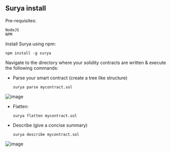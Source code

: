 ## Surya install

Pre-requisites:
```
NodeJS
NPM
```
Install Surya using npm:
```
npm install -g surya
```
Navigate to the directory where your solidity contracts are written & execute the following commands:

  - Parse your smart contract (create a tree like structure)
    ```
    surya parse mycontract.sol
    ```
   ![image](https://github.com/binary-lover/Blokchain-notes/assets/95335243/cedc8ee5-d93d-4909-a4f7-cb01d360d1b9)


  - Flatten:
    ```
    surya flatten mycontract.sol
    ```
  - Describe (give a concise summary)
    ```
    surya describe mycontract.sol
    ```
   ![image](https://github.com/binary-lover/Blokchain-notes/assets/95335243/35f2b660-3b1e-471c-bf0d-15a838fd548b)
